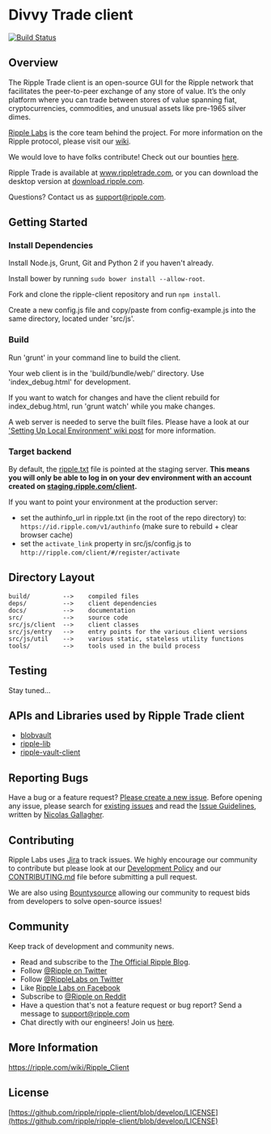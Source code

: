 # Divvy Trade client

[![Build Status](https://travis-ci.org/xdv/divvy-client.svg?branch=develop)](https://travis-ci.org/xdv/divvy-client)

## Overview
The Ripple Trade client is an open-source GUI for the Ripple network that facilitates the peer-to-peer exchange of any store of value. It’s the only platform where you can trade between stores of value spanning fiat, cryptocurrencies, commodities, and unusual assets like pre-1965 silver dimes.

[Ripple Labs](https://ripplelabs.com) is the core team behind the project. For more information on the Ripple protocol, please visit our [wiki](https://ripple.com/wiki/).

We would love to have folks contribute! Check out our bounties [here](https://www.bountysource.com/teams/ripple/bounties).

Ripple Trade is available at www.rippletrade.com, or you can download the desktop version at [download.ripple.com](https://download.ripple.com).

Questions? Contact us as support@ripple.com.


## Getting Started

### Install Dependencies

Install Node.js, Grunt, Git and Python 2 if you haven't already.

Install bower by running `sudo bower install --allow-root`.

Fork and clone the ripple-client repository and run `npm install`.

Create a new config.js file and copy/paste from config-example.js into the same directory, located under 'src/js'.

### Build

Run 'grunt' in your command line to build the client.

Your web client is in the 'build/bundle/web/' directory. Use 'index_debug.html' for development.

If you want to watch for changes and have the client rebuild for index_debug.html, run 'grunt watch' while you make changes.

A web server is needed to serve the built files. Please have a look at our ['Setting Up Local Environment' wiki post](https://github.com/ripple/ripple-client/wiki/Setting-Up-Local-Environment) for more information.

### Target backend

By default, the [ripple.txt](https://wiki.ripple.com/Ripple.txt) file is pointed at the staging server.
__This means you will only be able to log in on your dev environment with an account created on [staging.ripple.com/client](https://staging.ripple.com/client).__

If you want to point your environment at the production server:
- set the authinfo_url in ripple.txt (in the root of the repo directory) to: `https://id.ripple.com/v1/authinfo` (make sure to rebuild + clear browser cache)
- set the `activate_link` property in src/js/config.js to `http://ripple.com/client/#/register/activate`

## Directory Layout

	build/         -->    compiled files
	deps/          -->    client dependencies
	docs/          -->    documentation
	src/           -->    source code
	src/js/client  -->    client classes
	src/js/entry   -->    entry points for the various client versions
	src/js/util    -->    various static, stateless utility functions
	tools/         -->    tools used in the build process


## Testing

Stay tuned...


## APIs and Libraries used by Ripple Trade client

- [blobvault](https://github.com/ripple/ripple-blobvault)
- [ripple-lib](https://github.com/ripple/ripple-lib)
- [ripple-vault-client](https://github.com/ripple/ripple-vault-client)


## Reporting Bugs

Have a bug or a feature request? [Please create a new issue](https://ripplelabs.atlassian.net/browse/WC). Before opening any issue, please search for [existing issues](https://ripplelabs.atlassian.net/browse/WC-1193?jql=project%20%3D%20WC) and read the [Issue Guidelines](https://github.com/rippleFoundation/ripple-client/blob/develop/CONTRIBUTING.md), written by [Nicolas Gallagher](https://github.com/necolas/).


## Contributing

Ripple Labs uses [Jira](https://ripplelabs.atlassian.net) to track issues. We highly encourage our community to contribute but please look at our [Development Policy](https://github.com/ripple/ripple-client/wiki/Development-Process-Policy) and our [CONTRIBUTING.md](https://github.com/ripple/ripple-client/blob/develop/CONTRIBUTING.md) file before submitting a pull request.

We are also using [Bountysource](https://www.bountysource.com/teams/ripple/bounties) allowing our community to request bids from developers to solve open-source issues!


## Community

Keep track of development and community news.

- Read and subscribe to the [The Official Ripple Blog](https://ripple.com/blog/).
- Follow [@Ripple on Twitter](https://twitter.com/ripple)
- Follow [@RippleLabs on Twitter](https://twitter.com/ripplelabs)
- Like [Ripple Labs on Facebook](https://facebook.com/ripplelabs)
- Subscribe to [@Ripple on Reddit](http://www.reddit.com/r/Ripple)
- Have a question that's not a feature request or bug report? Send a message to [support@ripple.com](mailto:support@ripple.com)
- Chat directly with our engineers! Join us [here](https://gitter.im/ripple/developers).


## More Information

https://ripple.com/wiki/Ripple_Client


## License

[https://github.com/ripple/ripple-client/blob/develop/LICENSE](https://github.com/ripple/ripple-client/blob/develop/LICENSE)
